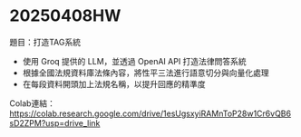 # 20250408HW
題目：打造TAG系統
* 使用 Groq 提供的 LLM，並透過 OpenAI API 打造法律問答系統
* 根據全國法規資料庫法條內容，將性平三法進行語意切分與向量化處理
* 在每段資料開頭加上法規名稱，以提升回應的精準度

Colab連結：
https://colab.research.google.com/drive/1esUgsxyiRAMnToP28w1Cr6vQB6sD2ZPM?usp=drive_link
